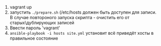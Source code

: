1. vagrant up
2. запустить `./prepare.sh` (/etc/hosts должен быть доступен для записи. В случае повтороного запуска скрипта  - очистить его от старых\дублирующих записей
3. Ввести пароль 'vagrant'
4. `ansible-playbook -i hosts site.yml`  установит всё  приведёт хосты в правильное состояние